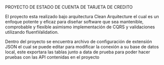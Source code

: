PROYECTO DE ESTADO DE CUENTA DE TARJETA DE CREDITO

El proyecto esta realizado bajo arquitectura Clean Arquitecture el cual es un enfoque potente y eficaz para diseñar software que sea mantenible, comprobable y flexible asimismo implementación de CQRS y validaciones utilizando fluentValidation.

Dentro del proyecto se encuentra archivo de configuración de extensión JSON el cual se puede editar para modificar la conexión a su base de datos local, este exportara las tablas junto a data de prueba para poder hacer pruebas con las API contenidas en el proyecto
